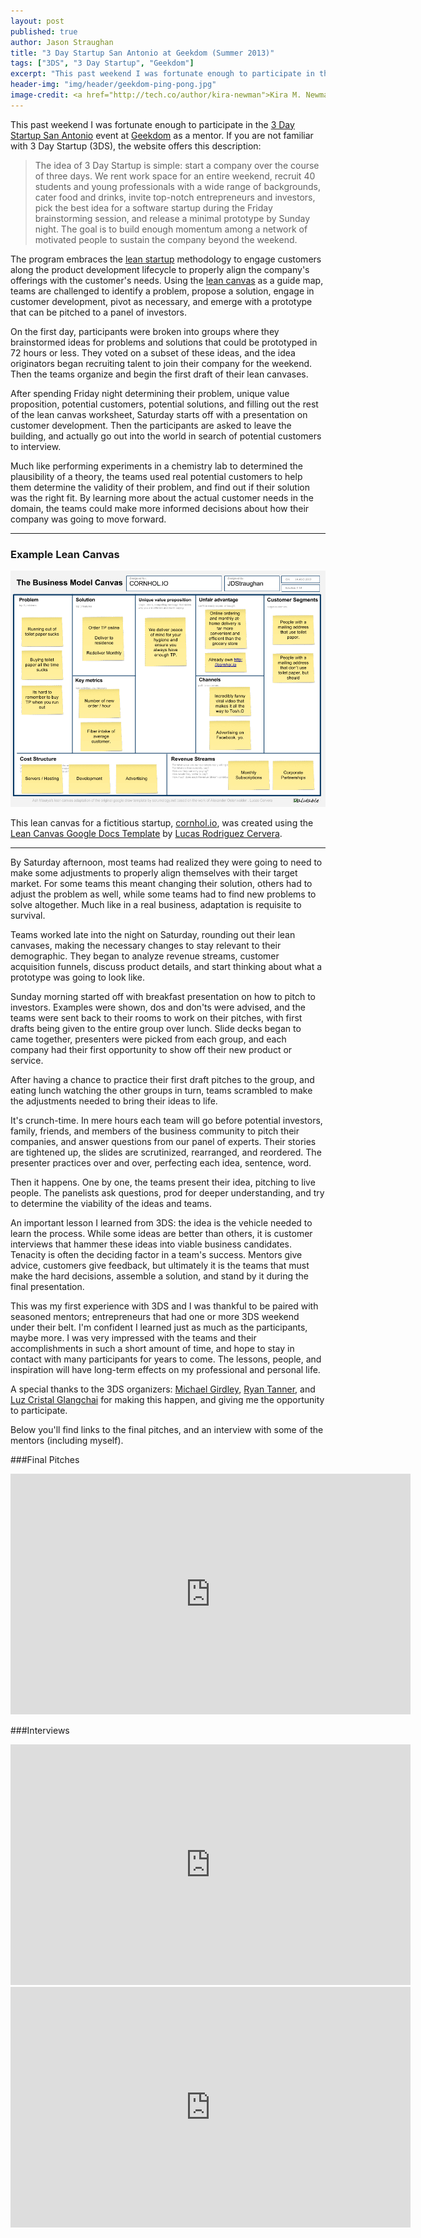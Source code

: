 ```yaml
---
layout: post
published: true
author: Jason Straughan
title: "3 Day Startup San Antonio at Geekdom (Summer 2013)"
tags: ["3DS", "3 Day Startup", "Geekdom"]
excerpt: "This past weekend I was fortunate enough to participate in the 3 Day Startup | San Antonio event at Geekdom as a mentor. The program embraces the lean startup methodology to engage customers along the product development lifecycle to properly align the company's offerings with the customer's needs."
header-img: "img/header/geekdom-ping-pong.jpg"
image-credit: <a href="http://tech.co/author/kira-newman">Kira M. Newman</a> via <a href="http://tech.co/geekdom-san-antonio-2013-06/geekdom-ping-pong">Tech Cocktail</a>
---
```


This past weekend I was fortunate enough to participate in the [3 Day Startup San Antonio](http://3dssanantonio.com/) event at [Geekdom](http://geekdom.com/) as a mentor.  If you are not familiar with 3 Day Startup (3DS), the website offers this description:

> The idea of 3 Day Startup is simple: start a company over the course of three days. We rent work space for an entire weekend, recruit 40 students and young professionals with a wide range of backgrounds, cater food and drinks, invite top-notch entrepreneurs and investors, pick the best idea for a software startup during the Friday brainstorming session, and release a minimal prototype by Sunday night. The goal is to build enough momentum among a network of motivated people to sustain the company beyond the weekend.

The program embraces the [lean startup](http://en.wikipedia.org/wiki/Lean_Startup) methodology to engage customers along the product development lifecycle to properly align the company's offerings with the customer's needs.  Using the [lean canvas](http://leanstack.com/) as a guide map, teams are challenged to identify a problem, propose a solution, engage in customer development, pivot as necessary, and emerge with a prototype that can be pitched to a panel of investors.

On the first day, participants were broken into groups where they brainstormed ideas for problems and solutions that could be prototyped in 72 hours or less. They voted on a subset of these ideas, and the idea originators began recruiting talent to join their company for the weekend.  Then the teams organize and begin the first draft of their lean canvases.

After spending Friday night determining their problem, unique value proposition, potential customers, potential solutions, and filling out the rest of the lean canvas worksheet, Saturday starts off with a presentation on customer development.  Then the participants are asked to leave the building, and actually go out into the world in search of potential customers to interview.

Much like performing experiments in a chemistry lab to determined the plausibility of a theory, the teams used real potential customers to help them determine the validity of their problem, and find out if their solution was the right fit.  By learning more about the actual customer needs in the domain, the teams could make more informed decisions about how their company was going to move forward.

---

### Example Lean Canvas

![Lean Canvas Example](/img/POST/cornholio_lean_canvas_example.png)

This lean canvas for a fictitious startup, [cornhol.io](http://cornhol.io), was created using the [Lean Canvas Google Docs Template](https://drive.google.com/previewtemplate?id=16uOd158UzJM9oqGWgJOtbppzGNPmZ4fWMSV6_xBz3Z8&mode=public&pli=1#) by [Lucas Rodriguez Cervera](https://drive.google.com/templates?view=public&authorId=11994523493363598636).

---

By Saturday afternoon, most teams had realized they were going to need to make some adjustments to properly align themselves with their target market.  For some teams this meant changing their solution, others had to adjust the problem as well, while some teams had to find new problems to solve altogether.  Much like in a real business, adaptation is requisite to survival.

Teams worked late into the night on Saturday, rounding out their lean canvases, making the necessary changes to stay relevant to their demographic.  They began to analyze revenue streams, customer acquisition funnels, discuss product details, and start thinking about what a prototype was going to look like.

Sunday morning started off with breakfast presentation on how to pitch to investors.  Examples were shown, dos and don'ts were advised, and the teams were sent back to their rooms to work on their pitches, with first drafts being given to the entire group over lunch. Slide decks began to came together, presenters were picked from each group, and each company had their first opportunity to show off their new product or service.

After having a chance to practice their first draft pitches to the group, and eating lunch watching the other groups in turn, teams scrambled to make the adjustments needed to bring their ideas to life.

It's crunch-time.  In mere hours each team will go before potential investors, family, friends, and members of the business community to pitch their companies, and answer questions from our panel of experts.  Their stories are tightened up, the slides are scrutinized, rearranged, and reordered.  The presenter practices over and over, perfecting each idea, sentence, word.

Then it happens.  One by one, the teams present their idea, pitching to live people.  The panelists ask questions, prod for deeper understanding, and try to determine the viability of the ideas and teams.

An important lesson I learned from 3DS: the idea is the vehicle needed to learn the process. While some ideas are better than others, it is customer interviews that hammer these ideas into viable business candidates.  Tenacity is often the deciding factor in a team's success.  Mentors give advice, customers give feedback, but ultimately it is the teams that must make the hard decisions, assemble a solution, and stand by it during the final presentation.

This was my first experience with 3DS and I was thankful to be paired with seasoned mentors; entrepreneurs that had one or more 3DS weekend under their belt.  I'm confident I learned just as much as the participants, maybe more. I was very impressed with the teams and their accomplishments in such a short amount of time, and hope to stay in contact with many participants for years to come.  The lessons, people, and inspiration will have long-term effects on my professional and personal life.

A special thanks to the 3DS organizers: [Michael Girdley](http://girdley.com/), [Ryan Tanner](http://www.ryantanner.org/), and [Luz Cristal Glangchai](http://venturelab.net/about/our-team/) for making this happen, and giving me the opportunity to participate.

Below you'll find links to the final pitches, and an interview with some of the mentors (including myself).

###Final Pitches

<iframe width="640" height="385" src="http://cdn.livestream.com/embed/3dssasummer?layout=4&clip=flv_8840c91a-53b8-4694-aee4-5792e03f2d05&color=0xe7e7e7&autoPlay=false&mute=false&iconColorOver=0x888888&iconColor=0x777777&allowchat=true&height=385&width=640" style="border:0;outline:0" frameborder="0" scrolling="no"></iframe>

###Interviews

<iframe width="640" height="385" src="http://cdn.livestream.com/embed/3dssasummer?layout=4&clip=flv_fe20f99d-dbbb-4e4c-a30e-d7534c82d0f8&color=0xe7e7e7&autoPlay=false&mute=false&iconColorOver=0x888888&iconColor=0x777777&allowchat=true&height=385&width=640" style="border:0;outline:0" frameborder="0" scrolling="no"></iframe>

<iframe width="640" height="385" src="http://cdn.livestream.com/embed/3dssasummer?layout=4&clip=flv_52c129ee-39e1-4259-bfaa-b88def9e3d5a&color=0xe7e7e7&autoPlay=false&mute=false&iconColorOver=0x888888&iconColor=0x777777&allowchat=true&height=385&width=640" style="border:0;outline:0" frameborder="0" scrolling="no"></iframe>
